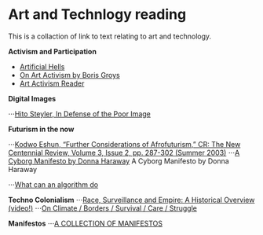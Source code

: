 # Art and Technlogy reading

This is a collaction of link to text relating to art and technology. 

**Activism and Participation**

- [Artificial Hells](https://selforganizedseminar.files.wordpress.com/2011/08/bishop-claire-artificial-hells-participatory-art-and-politics-spectatorship.pdf)
- [On Art Activism by Boris Groys](http://www.e-flux.com/journal/56/60343/on-art-activism/)
- [Art Activism Reader](https://www.dropbox.com/s/519zt6f8uibx3az/art-activism-reader.pdf?dl=0)


**Digital Images** 

⋅⋅⋅[Hito Steyler, In Defense of the Poor Image](http://www.e-flux.com/journal/10/61362/in-defense-of-the-poor-image/)


**Futurism in the now** 

⋅⋅⋅[Kodwo Eshun, “Further Considerations of Afrofuturism,” CR: The New Centennial Review, Volume 3, Issue 2, pp. 287-302 (Summer 2003)](https://growingrootsnyc.files.wordpress.com/2012/05/eshun-further-considerations-on-afrofuturism2.pdf)
⋅⋅⋅[A Cyborg Manifesto by Donna Haraway](http://faculty.georgetown.edu/irvinem/theory/Haraway-CyborgManifesto-1.pdf)
A Cyborg Manifesto by Donna Haraway


⋅⋅⋅[What can an algorithm do](http://dismagazine.com/discussion/72975/josh-scannell-what-can-an-algorithm-do/)

 
**Techno Colonialism**
⋅⋅⋅[Race, Surveillance and Empire: A Historical Overview (video!)](https://www.youtube.com/watch?v=0CrsqII6las)
⋅⋅⋅[On Climate / Borders / Survival / Care / Struggle](http://www.basepublication.org/?p=474)

**Manifestos**
⋅⋅⋅[A COLLECTION OF MANIFESTOS](https://github.com/greyscalepress/manifestos/tree/master/content/manifestos)
